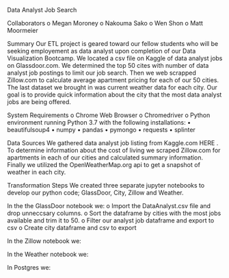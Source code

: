 Data Analyst Job Search

Collaborators
o	Megan Moroney
o	Nakouma Sako
o	Wen Shon
o	Matt Moormeier

Summary
Our ETL project is geared toward our fellow students who will be seeking employement as data analyst upon completion of our Data Visualization Bootcamp.  We located a csv file on Kaggle of data analyst jobs on Glassdoor.com.  We determined the top 50 cites with number of data analyst job postings to limit our job search.  Then we web scrapped Zillow.com to calculate average apartment pricing for each of our 50 cities.  The last dataset we brought in was current weather data for each city.  Our goal is to provide quick information about the city that the most data analyst jobs are being offered.

System Requirements
    o	Chrome Web Browser
    o	Chromedriver
    o	Python environment running Python 3.7 with the following installations:
        •	beautifulsoup4
        •	numpy
        •	pandas
        •	pymongo
        •	requests
        •	splinter

Data Sources
We gathered data analyst job listing from Kaggle.com HERE .  To determine information about the cost of living we scraped Zillow.com for apartments in each of our cities and calculated summary information.  Finally we utilized the OpenWeatherMap.org api to get a snapshot of weather in each city.

Transformation Steps
We created three separate jupyter notebooks to develop our python code; GlassDoor, City, Zillow and Weather.

In the the GlassDoor notebook we:
    o	Import the DataAnalyst.csv file and drop unneccsary columns.
    o	Sort the dataframe by cities with the most jobs available and trim it to 50.
    o	Filter our analyst job dataframe and export to csv
    o	Create city dataframe and csv to export

In the Zillow notebook we:


In the Weather notebook we:


In Postgres we:

